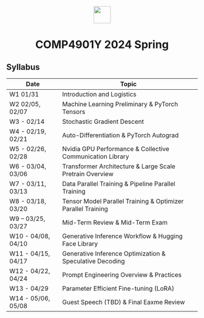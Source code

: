 <div style="text-align:center">
<a href="https://hkust.edu.hk/"><img src="https://hkust.edu.hk/sites/default/files/images/UST_L3.svg" height="45"></a>


# COMP4901Y 2024 Spring 
</div>

## Syllabus 

| Date | Topic |
|-----|------|
|W1 01/31 | Introduction and Logistics|
|W2 02/05, 02/07| Machine Learning Preliminary & PyTorch Tensors|
|W3 - 02/14| Stochastic Gradient Descent|
|W4 - 02/19, 02/21 | Auto-Differentiation & PyTorch Autograd|
|W5 - 02/26, 02/28 |Nvidia GPU Performance & Collective Communication Library|
|W6 - 03/04, 03/06|Transformer Architecture & Large Scale Pretrain Overview|
|W7 - 03/11, 03/13|Data Parallel Training & Pipeline Parallel Training|
|W8 - 03/18, 03/20|Tensor Model Parallel Training & Optimizer Parallel Training|
|W9 – 03/25, 03/27|Mid-Term Review & Mid-Term Exam|
|W10 - 04/08, 04/10| Generative Inference Workflow & Hugging Face Library|
|W11 - 04/15, 04/17 | Generative Inference Optimization & Speculative Decoding |
| W12 - 04/22, 04/24 | Prompt Engineering Overview & Practices |
| W13 - 04/29 | Parameter Efficient Fine-tuning (LoRA)|
|W14 - 05/06, 05/08 | Guest Speech (TBD) & Final Eaxme Review |


